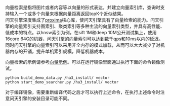 向量检索是指将图片或者内容等以向量的形式表达，并建立向量索引库，查询时支持输入一个或多个向量来根据向量距离返回topK个近似结果。  
问天引擎深度集成了[proxima](https://github.com/alibaba/proxima)核心库，使问天引擎具有了向量检索的能力。问天引擎的向量索引支持图索引、聚类索引等多种主流的向量索引类型，并具有高性能、低成本的特点。以hnsw索引为例，在sift 1M和deep 10M公开测试集上，使用16core 64G的机器，问天引擎的向量索引可以达到数千qps和10ms以内的延迟。同时问天引擎的向量索引可以采用非全内存的模式加载，从而可以大大减少了对机器内存的开销，提升单机索引规模，降低机器成本。

向量检索的示例请参考[向量示例](https://github.com/alibaba/havenask/tree/main/example/cases/vector)。可以在运行镜像里面通过执行下面的命令镜像测试。
```
python build_demo_data.py /ha3_install/ vector
python start_demo_searcher.py /ha3_install/ vector
```
对于编译镜像，需要重新编译代码之后才可以执行上述命令，在执行上述命令时注意问天引擎的安装目录可能不同。
